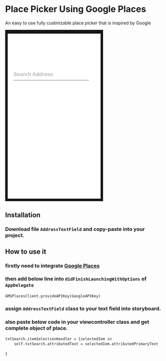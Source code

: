 # Place Picker Using Google Places
An easy to use fully custmizable place picker that is inspired by Google 


![](images/address_search.gif)

## Installation


### Download file `AddressTextField` and copy-paste into your project.


## How to use it

### firstly need to integrate [Google Places](https://developers.google.com/places/ios-sdk/start)

### then add below line into `didFinishLaunchingWithOptions` of  `AppDelegate` 

```
GMSPlacesClient.provideAPIKey(GoogleAPIKey)
```
### assign `AddressTextField` class to your text field into storyboard.

### also paste below code in your viewcontroller class and get complete object of place.

```
txtSearch.itemSelectionHandler = {selectedIem in
    self.txtSearch.attributedText = selectedIem.attributedPrimaryText
    
}
```
